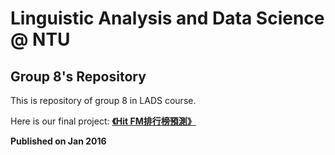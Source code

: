 # Linguistic Analysis and Data Science @ NTU
## Group 8's Repository

This is repository of group 8 in LADS course.  

Here is our final project: [**《Hit FM排行榜預測》**](music163/README.md)

**Published on Jan 2016**
